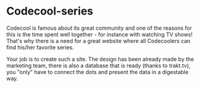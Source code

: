 # Codecool-series

Codecool is famous about its great community and one of the reasons for this is the time spent well together - for instance with watching TV shows! That's why there is a need for a great website where all Codecoolers can find his/her favorite series.

Your job is to create such a site. The design has been already made by the marketing team, there is also a database that is ready (thanks to trakt.tv), you "only" have to connect the dots and present the data in a digestable way.
